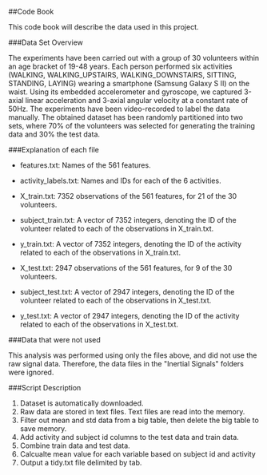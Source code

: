 ##Code Book

This code book will describe the data used in this project.

###Data Set Overview

The experiments have been carried out with a group of 30 volunteers within an age bracket of 19-48 years. 
Each person performed six activities (WALKING, WALKING_UPSTAIRS, WALKING_DOWNSTAIRS, SITTING, STANDING, LAYING) wearing a smartphone (Samsung Galaxy S II) on the waist. 
Using its embedded accelerometer and gyroscope, we captured 3-axial linear acceleration and 3-axial angular velocity at a constant rate of 50Hz. 
The experiments have been video-recorded to label the data manually. 
The obtained dataset has been randomly partitioned into two sets, 
where 70% of the volunteers was selected for generating the training data and 30% the test data. 

###Explanation of each file

* features.txt: Names of the 561 features.  

* activity_labels.txt: Names and IDs for each of the 6 activities.  

* X_train.txt: 7352 observations of the 561 features, for 21 of the 30 volunteers.  

* subject_train.txt: A vector of 7352 integers, denoting the ID of the volunteer related to each of the observations in X_train.txt.  

* y_train.txt: A vector of 7352 integers, denoting the ID of the activity related to each of the observations in X_train.txt.  

* X_test.txt: 2947 observations of the 561 features, for 9 of the 30 volunteers.  

* subject_test.txt: A vector of 2947 integers, denoting the ID of the volunteer related to each of the observations in X_test.txt.  

* y_test.txt: A vector of 2947 integers, denoting the ID of the activity related to each of the observations in X_test.txt.

###Data that were not used

This analysis was performed using only the files above, and did not use the raw signal data. 
Therefore, the data files in the "Inertial Signals" folders were ignored.

###Script Description 

1. Dataset is automatically downloaded. 
2. Raw data are stored in text files. Text files are read into the memory. 
3. Filter out mean and std data from a big table, then delete the big table to save memory. 
4. Add activity and subject id columns to the test data and train data. 
5. Combine train data and test data.
6. Calcualte mean value for each variable based on subject id and activity
7. Output a tidy.txt file delimited by tab. 
